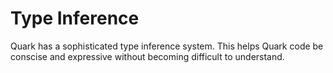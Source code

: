 # Type Inference

Quark has a sophisticated type inference system. This helps 
Quark code be conscise and expressive without becoming difficult
to understand.
